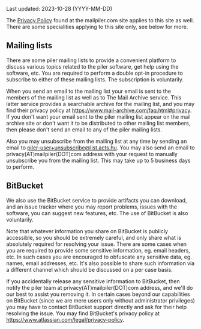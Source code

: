 
Last updated: 2023-10-28 (YYYY-MM-DD)

The <a href="https://mailpiler.com/privacy-policy" target="_blank">Privacy Policy</a> found at the mailpiler.com site applies to this site as well. There are some specialities applying to this site only, see below for more.

## Mailing lists

There are some piler mailing lists to provide a convenient platform to discuss various topics related to the piler software, get help using the software, etc. You are required to perform a double opt-in procedure to subscribe to either of these mailing lists. The subscription is voluntarily.

When you send an email to the mailing list your email is sent to the members of the mailing list as well as to The Mail Archive service. This latter service provides a searchable archive for the mailing list, and you may find their privacy policy at https://www.mail-archive.com/faq.html#privacy. If you don't want your email sent to the piler mailing list appear on the mail archive site or don't want it to be distributed to other mailing list members, then please don't send an email to any of the piler mailing lists.

Also you may unsubscribe from the mailing list at any time by sending an email to piler-user+unsubscribe@list.acts.hu. You may also send an email to privacy(AT)mailpiler(DOT)com address with your request to manually unsubscribe you from the mailing list. This may take up to 5 business days to perform.

## BitBucket

We also use the BitBucket service to provide artifacts you can download, and an issue tracker where you may report problems, issues with the software, you can suggest new features, etc. The use of BitBucket is also voluntarily.

Note that whatever information you share on BitBucket is publicly accessible, so you should be extremely careful, and only share what is absolutely required for resolving your issue. There are some cases when you are required to provide some sensitive information, eg. email headers, etc. In such cases you are encouraged to obfuscate any sensitive data, eg. names, email addresses, etc. It's also possible to share such information via a different channel which should be discussed on a per case basis.

If you accidentally release any sensitive information to BitBucket, then notify the piler team at privacy(AT)mailpiler(DOT)com address, and we'll do our best to assist you removing it. In certain cases beyond our capabilities on BitBucket (since we are mere users only without administrator privileges) you may have to contact BitBucket support directly and ask for their help resolving the issue. You may find BitBucket's privacy policy at https://www.atlassian.com/legal/privacy-policy.

